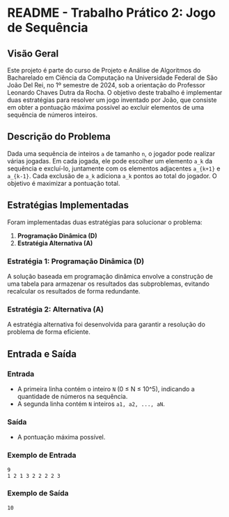 # README - Trabalho Prático 2: Jogo de Sequência

## Visão Geral
Este projeto é parte do curso de Projeto e Análise de Algoritmos do Bacharelado em Ciência da Computação na Universidade Federal de São João Del Rei, no 1º semestre de 2024, sob a orientação do Professor Leonardo Chaves Dutra da Rocha. O objetivo deste trabalho é implementar duas estratégias para resolver um jogo inventado por João, que consiste em obter a pontuação máxima possível ao excluir elementos de uma sequência de números inteiros.

## Descrição do Problema
Dada uma sequência de inteiros `a` de tamanho `n`, o jogador pode realizar várias jogadas. Em cada jogada, ele pode escolher um elemento `a_k` da sequência e excluí-lo, juntamente com os elementos adjacentes `a_{k+1}` e `a_{k-1}`. Cada exclusão de `a_k` adiciona `a_k` pontos ao total do jogador. O objetivo é maximizar a pontuação total.

## Estratégias Implementadas
Foram implementadas duas estratégias para solucionar o problema:
1. **Programação Dinâmica (D)**
2. **Estratégia Alternativa (A)**

### Estratégia 1: Programação Dinâmica (D)
A solução baseada em programação dinâmica envolve a construção de uma tabela para armazenar os resultados das subproblemas, evitando recalcular os resultados de forma redundante.

### Estratégia 2: Alternativa (A)
A estratégia alternativa foi desenvolvida para garantir a resolução do problema de forma eficiente.

## Entrada e Saída
### Entrada
- A primeira linha contém o inteiro `N` (0 ≤ N ≤ 10^5), indicando a quantidade de números na sequência.
- A segunda linha contém `N` inteiros `a1, a2, ..., aN`.

### Saída
- A pontuação máxima possível.

### Exemplo de Entrada
```
9
1 2 1 3 2 2 2 2 3
```

### Exemplo de Saída
```
10
```
